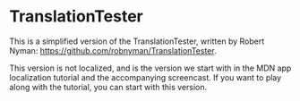 # TranslationTester

This is a simplified version of the TranslationTester, written by Robert Nyman: https://github.com/robnyman/TranslationTester.

This version is not localized, and is the version we start with in the MDN app localization tutorial and the accompanying screencast. If you want to play along with the tutorial, you can start with this version.

